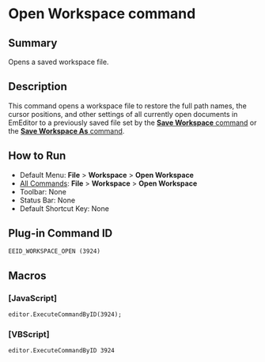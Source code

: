 # Open Workspace command

## Summary

Opens a saved workspace file.

## Description

This command opens a workspace file to restore the full path names, the cursor positions, and other settings of all currently open documents in EmEditor to a previously saved file set by the [**Save Workspace** command](workspace_save_current) or the [**Save Workspace As** command](workspace_save_as).

## How to Run

- Default Menu: **File** \> **Workspace** \> **Open Workspace**
- [All Commands](../tools/all_commands): **File** \> **Workspace**
\> **Open Workspace**
- Toolbar: None
- Status Bar: None
- Default Shortcut Key: None

## Plug-in Command ID

```
EEID_WORKSPACE_OPEN (3924)```

## Macros

### \[JavaScript\]

```
editor.ExecuteCommandByID(3924);
```

### \[VBScript\]

```
editor.ExecuteCommandByID 3924
```
